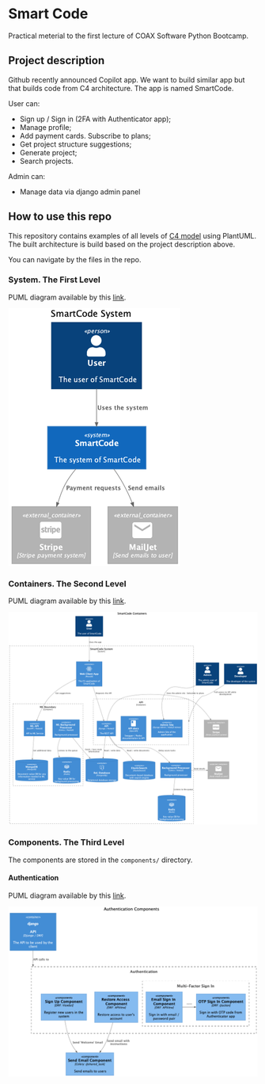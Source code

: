# Smart Code

Practical meterial to the first lecture of COAX Software Python Bootcamp.

## Project description

Github recently announced Copilot app. We want to build similar app but that builds code from C4 architecture.
The app is named SmartCode.

User can:

* Sign up / Sign in (2FA with Authenticator app);
* Manage profile;
* Add payment cards. Subscribe to plans;
* Get project structure suggestions;
* Generate project;
* Search projects.

Admin can:

* Manage data via django admin panel

## How to use this repo

This repository contains examples of all levels of [C4 model](https://c4model.com/) using PlantUML. The built architecture is build based on the project description above.

You can navigate by the files in the repo.

### System. The First Level

PUML diagram available by this [link](system.wsd).

![img](images/system.png)

### Containers. The Second Level

PUML diagram available by this [link](containers.wsd).

![img](images/containers.png)

### Components. The Third Level

The components are stored in the `components/` directory.

#### Authentication

PUML diagram available by this [link](components/authentication.wsd).

![img](images/components/authentication/png/authentication_components.png)
